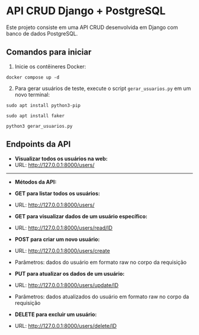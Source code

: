 # API CRUD Django + PostgreSQL

Este projeto consiste em uma API CRUD desenvolvida em Django com banco de dados PostgreSQL.


## Comandos para iniciar

1. Inicie os contêineres Docker:
   
`docker compose up -d`

2. Para gerar usuários de teste, execute o script `gerar_usuarios.py` em um novo terminal:

`sudo apt install python3-pip`

`sudo apt install faker`

`python3 gerar_usuarios.py`



## Endpoints da API

- **Visualizar todos os usuários na web:**
- URL: http://127.0.0.1:8000/users/

---

- **Métodos da API:**

- **GET para listar todos os usuários:**
 - URL: http://127.0.0.1:8000/users/

- **GET para visualizar dados de um usuário específico:**
 - URL: http://127.0.0.1:8000/users/read/ID

- **POST para criar um novo usuário:**
 - URL: http://127.0.0.1:8000/users/create
 - Parâmetros: dados do usuário em formato raw no corpo da requisição

- **PUT para atualizar os dados de um usuário:**
 - URL: http://127.0.0.1:8000/users/update/ID
 - Parâmetros: dados atualizados do usuário em formato raw no corpo da requisição

- **DELETE para excluir um usuário:**
 - URL: http://127.0.0.1:8000/users/delete/ID

